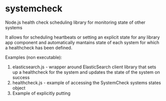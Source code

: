systemcheck
===========

Node.js health check scheduling library for monitoring state of other systems

It allows for scheduling heartbeats or setting an explicit state for any library app component and automatically mantains state of each system for which a healthcheck has been defined.

Examples (non executable):

1. elasticsearch.js - wrapper around ElasticSearch client library that sets up a healthcheck for the system and updates the state of the system on success
2. healthcheck.js - example of accessing the SystemCheck systems states object
3. Example of explicitly putting 